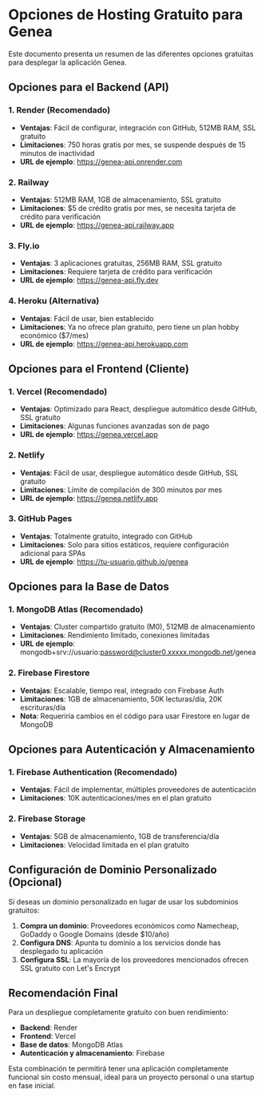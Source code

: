 # Opciones de Hosting Gratuito para Genea

Este documento presenta un resumen de las diferentes opciones gratuitas para desplegar la aplicación Genea.

## Opciones para el Backend (API)

### 1. Render (Recomendado)
- **Ventajas**: Fácil de configurar, integración con GitHub, 512MB RAM, SSL gratuito
- **Limitaciones**: 750 horas gratis por mes, se suspende después de 15 minutos de inactividad
- **URL de ejemplo**: https://genea-api.onrender.com

### 2. Railway
- **Ventajas**: 512MB RAM, 1GB de almacenamiento, SSL gratuito
- **Limitaciones**: $5 de crédito gratis por mes, se necesita tarjeta de crédito para verificación
- **URL de ejemplo**: https://genea-api.railway.app

### 3. Fly.io
- **Ventajas**: 3 aplicaciones gratuitas, 256MB RAM, SSL gratuito
- **Limitaciones**: Requiere tarjeta de crédito para verificación
- **URL de ejemplo**: https://genea-api.fly.dev

### 4. Heroku (Alternativa)
- **Ventajas**: Fácil de usar, bien establecido
- **Limitaciones**: Ya no ofrece plan gratuito, pero tiene un plan hobby económico ($7/mes)
- **URL de ejemplo**: https://genea-api.herokuapp.com

## Opciones para el Frontend (Cliente)

### 1. Vercel (Recomendado)
- **Ventajas**: Optimizado para React, despliegue automático desde GitHub, SSL gratuito
- **Limitaciones**: Algunas funciones avanzadas son de pago
- **URL de ejemplo**: https://genea.vercel.app

### 2. Netlify
- **Ventajas**: Fácil de usar, despliegue automático desde GitHub, SSL gratuito
- **Limitaciones**: Límite de compilación de 300 minutos por mes
- **URL de ejemplo**: https://genea.netlify.app

### 3. GitHub Pages
- **Ventajas**: Totalmente gratuito, integrado con GitHub
- **Limitaciones**: Solo para sitios estáticos, requiere configuración adicional para SPAs
- **URL de ejemplo**: https://tu-usuario.github.io/genea

## Opciones para la Base de Datos

### 1. MongoDB Atlas (Recomendado)
- **Ventajas**: Cluster compartido gratuito (M0), 512MB de almacenamiento
- **Limitaciones**: Rendimiento limitado, conexiones limitadas
- **URL de ejemplo**: mongodb+srv://usuario:password@cluster0.xxxxx.mongodb.net/genea

### 2. Firebase Firestore
- **Ventajas**: Escalable, tiempo real, integrado con Firebase Auth
- **Limitaciones**: 1GB de almacenamiento, 50K lecturas/día, 20K escrituras/día
- **Nota**: Requeriría cambios en el código para usar Firestore en lugar de MongoDB

## Opciones para Autenticación y Almacenamiento

### 1. Firebase Authentication (Recomendado)
- **Ventajas**: Fácil de implementar, múltiples proveedores de autenticación
- **Limitaciones**: 10K autenticaciones/mes en el plan gratuito

### 2. Firebase Storage
- **Ventajas**: 5GB de almacenamiento, 1GB de transferencia/día
- **Limitaciones**: Velocidad limitada en el plan gratuito

## Configuración de Dominio Personalizado (Opcional)

Si deseas un dominio personalizado en lugar de usar los subdominios gratuitos:

1. **Compra un dominio**: Proveedores económicos como Namecheap, GoDaddy o Google Domains (desde $10/año)
2. **Configura DNS**: Apunta tu dominio a los servicios donde has desplegado tu aplicación
3. **Configura SSL**: La mayoría de los proveedores mencionados ofrecen SSL gratuito con Let's Encrypt

## Recomendación Final

Para un despliegue completamente gratuito con buen rendimiento:
- **Backend**: Render
- **Frontend**: Vercel
- **Base de datos**: MongoDB Atlas
- **Autenticación y almacenamiento**: Firebase

Esta combinación te permitirá tener una aplicación completamente funcional sin costo mensual, ideal para un proyecto personal o una startup en fase inicial.